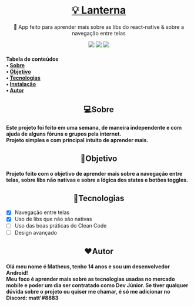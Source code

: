 <h1 align="center">
    <a href="https://github.com/devshadows/app-lanterna">💡 Lanterna</a>
</h1>
<p align="center">🚀 App feito para aprender mais sobre as libs do react-native & sobre a navegação entre telas </p>
<p align="center">
<img src="https://img.shields.io/badge/react--native-0.63.4-blue"> <img src= "https://img.shields.io/badge/react--native--torch-1.2.0-green"> <img src="https://img.shields.io/badge/license-MIT-green">
</p>

<h4>
    Tabela de conteúdos <br>
 • <a href="#sobre">Sobre</a> <br>
 • <a href="#objetivo">Objetivo</a>  <br>
 • <a href="#tecnologias">Tecnologias</a>  <br> 
 • <a href="#instalação">Instalação</a>  <br> 
 • <a href="#autor">Autor</a>  <br>
</h4>

<h2 name="sobre" align="center">
    💻Sobre
</h2>
 <h4>
    Este projeto foi feito em uma semana, de maneira independente e com ajuda de alguns fóruns e grupos pela internet.<br>
    Projeto simples e com principal intuito de aprender mais.
 </h4>
 <h2 name="objetivo" align="center">
    🚀Objetivo
    </h2>
    <h4>
    Projeto feito com o objetivo de aprender mais sobre a navegação entre telas, sobre libs não nativas e sobre a lógica dos states e botões toggles.
    </h4>
 <h2 name="tecnologias" align="center">
    🔧Tecnologias
</h2>

- [x] Navegação entre telas <br>
- [x] Uso de libs que não são nativas <br>
- [ ] Uso das boas práticas do Clean Code <br>
- [ ] Design avançado <br>
  
 <h2 name="autor" align="center">
    ❤️Autor
    </h2>
    <h4>
    Olá meu nome é Matheus, tenho 14 anos e sou um desenvolvedor Android! <br>
    Meu foco é aprender mais sobre as tecnologias usadas no mercado mobile e poder um dia ser contratado como Dev Júnior.
    Se tiver qualquer dúvida sobre o projeto ou quiser me chamar, é só me adicionar no Discord: matt'#8883
    </h4>
    
  
